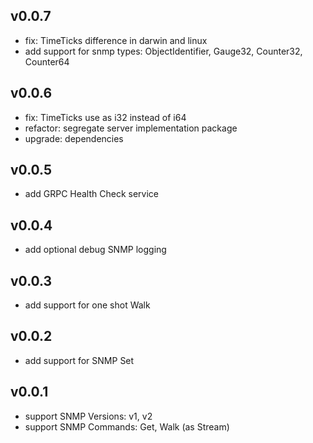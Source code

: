 ## v0.0.7
* fix: TimeTicks difference in darwin and linux
* add support for snmp types: ObjectIdentifier, Gauge32, Counter32, Counter64

## v0.0.6
* fix: TimeTicks use as i32 instead of i64
* refactor: segregate server implementation package
* upgrade: dependencies

## v0.0.5
* add GRPC Health Check service

## v0.0.4
* add optional debug SNMP logging

## v0.0.3
* add support for one shot Walk

## v0.0.2
* add support for SNMP Set

## v0.0.1
* support SNMP Versions: v1, v2
* support SNMP Commands: Get, Walk (as Stream)
